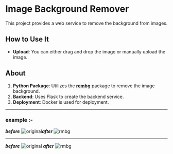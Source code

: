 # Image Background Remover

This project provides a web service to remove the background from images.

## How to Use It

- **Upload**: You can either drag and drop the image or manually upload the image.

## About

1. **Python Package**: Utilizes the [**rembg**](https://github.com/danielgatis/rembg) package to remove the image background.
2. **Backend**: Uses Flask to create the backend service.
3. **Deployment**: Docker is used for deployment.

---
### example :- 

***before***
  ![original](https://github.com/Harsh-Pratap-Singh/Drop_Remov_BR/assets/114675475/d8a377e3-15a8-4a6b-b609-2f95411b5f42)***after***
  ![rmbg](https://github.com/Harsh-Pratap-Singh/Drop_Remov_BR/assets/114675475/3d3af958-4192-4a45-9536-e8b9dbafc452)

---
***before***
![original](https://github.com/Harsh-Pratap-Singh/Drop_Remov_BR/assets/114675475/f29b0f0e-851e-4ac0-b47c-010ea521e001)
***after***
![rmbg](https://github.com/Harsh-Pratap-Singh/Drop_Remov_BR/assets/114675475/d32c7d04-c72b-4001-b9d2-901543e84b61)


